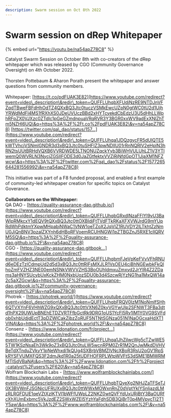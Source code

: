 ```yaml
---
description: Swarm session on Oct 8th 2022
---
```


# Swarm session on dRep Whitepaper

{% embed url="https://youtu.be/na54apZ78C8" %}

Catalyst Swarm Session on October 8th with co-creators of the dRep whitepaper which was released by CGO (Community Governance Oversight) on 4th October 2022. \
\
Thorsten Pottebaum & Aharon Porath present the whitepaper and answer questions from community members. \
\
Whitepaper: [https://t.co/pdFUAK3E82](https://www.youtube.com/redirect?event=video\_description\&redir\_token=QUFFLUhqbXFUdjNzRE9NTDJnVFZqdTBweFBFdHhOdTZ4QXxBQ3Jtc0tuczVSMkEwcUZpN0gtWC0tU2d1UjhYRWdMdFl4MS1fRXhXS0JDeUVUczBBd2xHYTcyekdCbEdzU3U5dHhLLWphRFpZX0VJXzc0ZTdIc1pGeGZmdnpuaVRqRVR3Y3BGR0xxWV9adExXNlZhTm5NZHl6UQ\&q=https%3A%2F%2Ft.co%2FpdFUAK3E82\&v=na54apZ78C8) [https://twitter.com/qa\_dao/status/157...](https://www.youtube.com/redirect?event=video\_description\&redir\_token=QUFFLUhqa1JDQzgycFR5dUlQTE5kWTVhcjVSNmlGNDR3d3xBQ3Jtc0tuSHFIZ3pwNDlIU01rRnNQRlV2eHplN3hRN2tsUUtBRHdVQXB6VVRDWDE5LTNONUZqckYyb3BiWHVULUhLZ1V3YTlwemQ0WVRLN3NycjZGSllFODE3d0JaZGtfektxVVZiRjNfdGpOT1JjaXM1NFZwcw\&q=https%3A%2F%2Ftwitter.com%2Fqa\_dao%2Fstatus%2F1577265644281556992\&v=na54apZ78C8) \
&#x20;\
This initiative was part of a F8 funded proposal, and enabled a first example of community-led whitepaper creation for specific topics on Catalyst Goverance. \
\
**Collaborators on the Whitepaper:** \
QA DAO - [https://quality-assurance-dao.github.io/](https://www.youtube.com/redirect?event=video\_description\&redir\_token=QUFFLUhqbGRxdlNzaFFlYl9vU3BaWlpRMkcxY1dEQV9tQXxBQ3Jtc0ttOXBIdjFtTVdFTkRKaXFXVWJrdG9mYUpRdWhPdktmYXpwMHpabjNWaC1VNW1oeTZoX2JqVlZ1RUVDY2lLTkhtZzNmU0JiQnBNV3pzalZXYnh6dHBoRFVoemRCUHNGWi1pZTBGZnJ5RXE1cllQRVM5SQ\&q=https%3A%2F%2Fquality-assurance-dao.github.io%2F\&v=na54apZ78C8) \
CGO - [https://quality-assurance-dao.gitbook...](https://www.youtube.com/redirect?event=video\_description\&redir\_token=QUFFLUhqbmFJeVpKeFVvVFhRNUd6eDEzTzlCdmpUd2d5d3xBQ3Jtc0ttRlFsMXJLR1VsOEU4cjBhNGEwbkFkQlhoZmFVZHZ3NE00emNSNkVWVVZHS3BoOUhldmxuZmxyd2JrYlR4Z2ZDams3aHNYSUcybUxKckZHM0NxbUozSDU0b3d4SzcwRjYzNG1ha1MxQW14a2c5aXZGcw\&q=https%3A%2F%2Fquality-assurance-dao.gitbook.io%2Fcommunity-governance-oversight%2F\&v=na54apZ78C8) \
Photrek - [https://photrek.world/](https://www.youtube.com/redirect?event=video\_description\&redir\_token=QUFFLUhqbFRQV0IzM1NoNmlfSHh6QTVXYnF6VHhWZG9xQXxBQ3Jtc0ttVXN6Z0kyVGYwUlp2SFNWT3FBa3dtd1hPX29UWUpBNEhETDZVRTFfbGctRk9DRG1oUS1YcFl5Ry1lM1Y0VG9SVFdob0xhbUdjdEctT3pDZWlCakZjbzZoRUF5NTNtSGNza051N1NaOGcxaHdXT1VINA\&q=https%3A%2F%2Fphotrek.world%2F\&v=na54apZ78C8) \
Consenz - [https://www.lidonation.com/fr/project...](https://www.youtube.com/redirect?event=video\_description\&redir\_token=QUFFLUhqa1JhZjlwcWg5cTZwWE55TW1KSzNsaEh3Wk9oZ3xBQ3Jtc0tuLW5wcnRPM0ZrR1M2QnJwMkdDVHVBeTdXTnduZVkyY1pNeWhxdi1kQUg4SXBrbVBMZlVNcXBoR3RsU2pGV1RpSkRYSFVUMXFQS3F2dmJkd1R0a25tUDFHOFRPLWtpWVFtS3dSME1BMWRMMTlSdVBaNA\&q=https%3A%2F%2Fwww.lidonation.com%2Ffr%2Fproject-catalyst%2Fusers%2F620\&v=na54apZ78C8) \
Wolfram Blockchain Labs - [https://www.wolframblockchainlabs.com/](https://www.youtube.com/redirect?event=video\_description\&redir\_token=QUFFLUhqbTQyeXg2NHJZaTFSeTJ0X3BVWnFJSGNicUFRUXxBQ3Jtc0ttWWxMOWxnRnZ0dVptYklYSnljazdLMzRLRGFDUE1qeVZtXzlKTVl1bWFfUWpLZ2NKZ0wtQVFYdUxURjBtY3BaOURfcXhXUmExbmc5VkJzdEZ2SWxWZEI5YzhYaFdhSDB3QjBrT0p4MVpycTl2T1Y5aw\&q=https%3A%2F%2Fwww.wolframblockchainlabs.com%2F\&v=na54apZ78C8)

